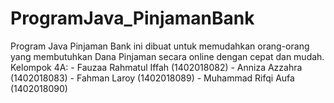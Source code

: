 # ProgramJava_PinjamanBank
Program Java Pinjaman Bank ini dibuat untuk memudahkan orang-orang yang membutuhkan Dana Pinjaman secara online dengan cepat dan mudah. Kelompok 4A:  - Fauzaa Rahmatul Iffah (1402018082) - Anniza Azzahra (1402018083) - Fahman Laroy (1402018089) - Muhammad Rifqi Aufa (1402018090)
